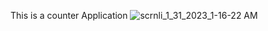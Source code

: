This is a counter Application
          ![scrnli_1_31_2023_1-16-22 AM](https://user-images.githubusercontent.com/122393708/215586727-5d5fb7cb-0e29-493b-9abc-59d38a3f17e8.gif)
